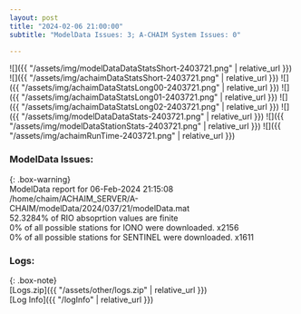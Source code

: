```yaml
---
layout: post
title: "2024-02-06 21:00:00"
subtitle: "ModelData Issues: 3; A-CHAIM System Issues: 0"

---
```


![]({{ "/assets/img/modelDataDataStatsShort-2403721.png" | relative_url }})
![]({{ "/assets/img/achaimDataStatsShort-2403721.png" | relative_url }})
![]({{ "/assets/img/achaimDataStatsLong00-2403721.png" | relative_url }})
![]({{ "/assets/img/achaimDataStatsLong01-2403721.png" | relative_url }})
![]({{ "/assets/img/achaimDataStatsLong02-2403721.png" | relative_url }})
![]({{ "/assets/img/modelDataDataStats-2403721.png" | relative_url }})
![]({{ "/assets/img/modelDataStationStats-2403721.png" | relative_url }})
![]({{ "/assets/img/achaimRunTime-2403721.png" | relative_url }})


### ModelData Issues:  
  
{: .box-warning}  
 ModelData report for 06-Feb-2024 21:15:08   
 /home/chaim/ACHAIM_SERVER/A-CHAIM/modelData/2024/037/21/modelData.mat   
 52.3284% of RIO absoprtion values are finite   
 0% of all possible stations for IONO were downloaded. x2156   
 0% of all possible stations for SENTINEL were downloaded. x1611   
  


### Logs:  
  
{: .box-note}  
[Logs.zip]({{ "/assets/other/logs.zip" | relative_url }})  
[Log Info]({{ "/logInfo" | relative_url }})  
